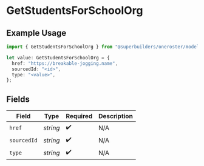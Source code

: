 # GetStudentsForSchoolOrg

## Example Usage

```typescript
import { GetStudentsForSchoolOrg } from "@superbuilders/oneroster/models/operations";

let value: GetStudentsForSchoolOrg = {
  href: "https://breakable-jogging.name",
  sourcedId: "<id>",
  type: "<value>",
};
```

## Fields

| Field              | Type               | Required           | Description        |
| ------------------ | ------------------ | ------------------ | ------------------ |
| `href`             | *string*           | :heavy_check_mark: | N/A                |
| `sourcedId`        | *string*           | :heavy_check_mark: | N/A                |
| `type`             | *string*           | :heavy_check_mark: | N/A                |